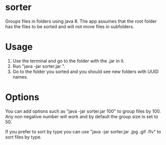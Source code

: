 sorter
======

Groups files in folders using java 8.
The app assumes that the root folder has the files to be sorted and will not move files in subfolders.

# Usage #
1. Use the terminal and go to the folder with the .jar in it.
2. Run "java -jar sorter.jar <path to folder you want to sort>".
3. Go to the folder you sorted and you should see new folders with UUID names.

# Options #
You can add options such as "java -jar sorter.jar <path to folder you want to sort> 100" to group files by 100.
Any non negative number will work and by default the group size is set to 50.

If you prefer to sort by type you can use "java -jar sorter.jar <path to folder you want to sort> .jpg .gif .flv" to sort files by type.

